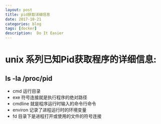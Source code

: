 ```yaml
---
layout: post
title: pid获取详细信息
date: 2017-10-21
categories: blog
tags: [docker]
description:  Do It Easier
---
```

# unix 系列已知Pid获取程序的详细信息:
## ls -la /proc/pid
 * cmd 运行目录
 * exe 符号连接就是执行程序的绝对路径
 * cmdline 就是程序运行时输入的命令行命令
 * environ 记录了进程运行时的环境变量
 * fd 目录下是进程打开或使用的文件的符号连接

